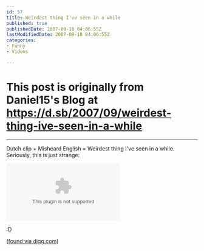 ```yaml
---
id: 57
title: Weirdest thing I've seen in a while
published: true
publishedDate: 2007-09-18 04:06:55Z
lastModifiedDate: 2007-09-18 04:06:55Z
categories:
- Funny
- Videos

---
```


# This post is originally from Daniel15's Blog at https://d.sb/2007/09/weirdest-thing-ive-seen-in-a-while

---

Dutch clip + Misheard English = Weirdest thing I've seen in a while. Seriously, this is just strange:  

![youtube.com](http://www.collegehumor.com/moogaloop/moogaloop.swf?clip_id=1774933&fullscreen=1)

:D

([found via digg.com](http://digg.com/videos/music/The_Weirdest_Thing_You_Will_EVER_See))

